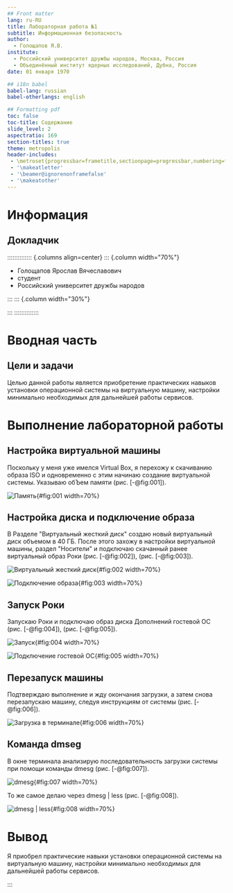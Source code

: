```yaml
---
## Front matter
lang: ru-RU
title: Лабораторная работа №1
subtitle: Информационная безопасность
author:
  - Голощапов Я.В.
institute:
  - Российский университет дружбы народов, Москва, Россия
  - Объединённый институт ядерных исследований, Дубна, Россия
date: 01 января 1970

## i18n babel
babel-lang: russian
babel-otherlangs: english

## Formatting pdf
toc: false
toc-title: Содержание
slide_level: 2
aspectratio: 169
section-titles: true
theme: metropolis
header-includes:
 - \metroset{progressbar=frametitle,sectionpage=progressbar,numbering=fraction}
 - '\makeatletter'
 - '\beamer@ignorenonframefalse'
 - '\makeatother'
---
```


# Информация

## Докладчик

:::::::::::::: {.columns align=center}
::: {.column width="70%"}

  * Голощапов Ярослав Вячеславович
  * студент
  * Российский университет дружбы народов


:::
::: {.column width="30%"}


:::
::::::::::::::

# Вводная часть

## Цели и задачи

Целью данной работы является приобретение практических навыков установки операционной системы на виртуальную машину, настройки минимально необходимых для дальнейшей работы сервисов.


# Выполнение лабораторной работы 

## Настройка виртуальной машины

Поскольку у меня уже имелся Virtual Box, я перехожу к скачиванию образа ISO и одновременно с этим начинаю создание виртуальной системы. Указываю обЪем памяти (рис. [-@fig:001]).

![Память](image/1.png){#fig:001 width=70%}

## Настройка диска и подключение образа

В Разделе "Виртуальный жесткий диск" создаю новый виртуальный диск объемом в 40 ГБ. После этого захожу в настройки виртуальной машины, раздел "Носители" и подключаю скачанный ранее виртуальный образ Роки (рис. [-@fig:002]), (рис. [-@fig:003]).

![Виртуальный жесткий диск](image/2.png){#fig:002 width=70%}

![Подключение образа](image/3.png){#fig:003 width=70%}

## Запуск Роки

Запускаю Роки и подключаю образ диска Дополнений
гостевой ОС (рис. [-@fig:004]), (рис. [-@fig:005]).

![Запуск](image/4.png){#fig:004 width=70%}

![Подключение гостевой ОС](image/5.png){#fig:005 width=70%}

## Перезапуск машины

Подтверждаю выполнение и жду окончания загрузки, а затем снова перезапускаю машину, следуя инструкциям от системы (рис. [-@fig:006]).

![Загрузка в терминале](image/6.png){#fig:006 width=70%}

## Команда dmseg

В окне терминала анализирую последовательность загрузки системы при помощи команды dmesg (рис. [-@fig:007]).

![dmesg](image/7.png){#fig:007 width=70%}

То же самое делаю через dmesg | less (рис. [-@fig:008]).

![dmesg | less](image/8.png){#fig:008 width=70%}


# Вывод

Я приобрел практические навыки установки операционной системы на виртуальную машину, настройки минимально необходимых для дальнейшей работы сервисов.

:::


